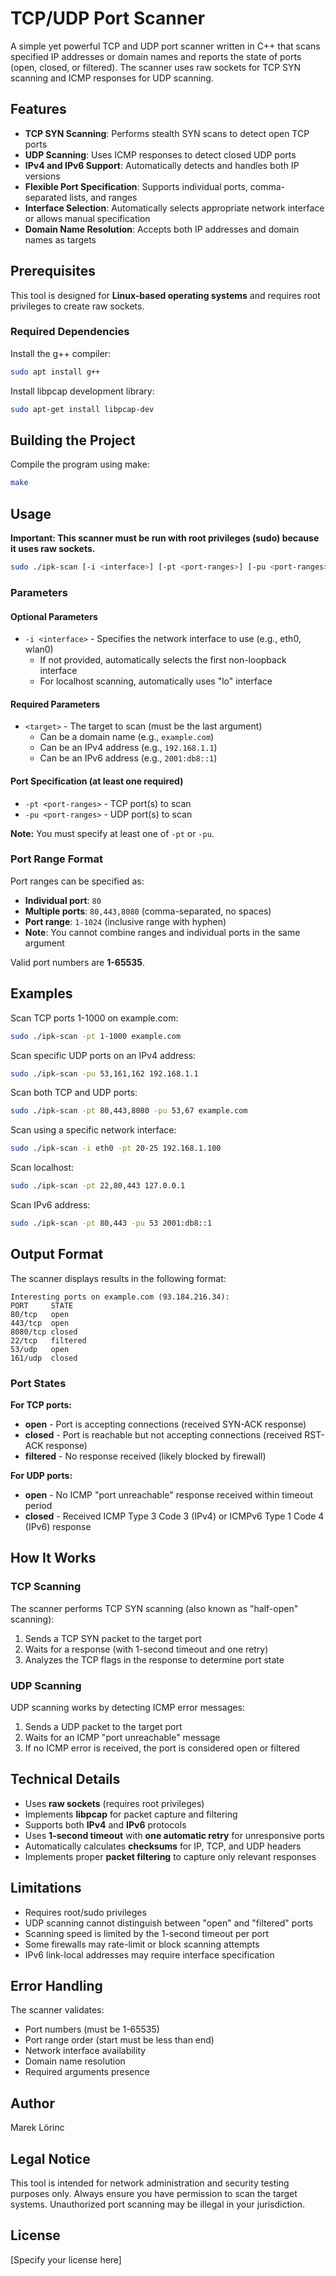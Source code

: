 # TCP/UDP Port Scanner

A simple yet powerful TCP and UDP port scanner written in C++ that scans specified IP addresses or domain names and reports the state of ports (open, closed, or filtered). The scanner uses raw sockets for TCP SYN scanning and ICMP responses for UDP scanning.

## Features

- **TCP SYN Scanning**: Performs stealth SYN scans to detect open TCP ports
- **UDP Scanning**: Uses ICMP responses to detect closed UDP ports
- **IPv4 and IPv6 Support**: Automatically detects and handles both IP versions
- **Flexible Port Specification**: Supports individual ports, comma-separated lists, and ranges
- **Interface Selection**: Automatically selects appropriate network interface or allows manual specification
- **Domain Name Resolution**: Accepts both IP addresses and domain names as targets

## Prerequisites

This tool is designed for **Linux-based operating systems** and requires root privileges to create raw sockets.

### Required Dependencies

Install the g++ compiler:
```bash
sudo apt install g++
```

Install libpcap development library:
```bash
sudo apt-get install libpcap-dev
```

## Building the Project

Compile the program using make:
```bash
make
```

## Usage

**Important: This scanner must be run with root privileges (sudo) because it uses raw sockets.**

```bash
sudo ./ipk-scan [-i <interface>] [-pt <port-ranges>] [-pu <port-ranges>] <target>
```

### Parameters

#### Optional Parameters
- `-i <interface>` - Specifies the network interface to use (e.g., eth0, wlan0)
  - If not provided, automatically selects the first non-loopback interface
  - For localhost scanning, automatically uses "lo" interface

#### Required Parameters
- `<target>` - The target to scan (must be the last argument)
  - Can be a domain name (e.g., `example.com`)
  - Can be an IPv4 address (e.g., `192.168.1.1`)
  - Can be an IPv6 address (e.g., `2001:db8::1`)

#### Port Specification (at least one required)
- `-pt <port-ranges>` - TCP port(s) to scan
- `-pu <port-ranges>` - UDP port(s) to scan

**Note:** You must specify at least one of `-pt` or `-pu`.

### Port Range Format

Port ranges can be specified as:
- **Individual port**: `80`
- **Multiple ports**: `80,443,8080` (comma-separated, no spaces)
- **Port range**: `1-1024` (inclusive range with hyphen)
- **Note**: You cannot combine ranges and individual ports in the same argument

Valid port numbers are **1-65535**.

## Examples

Scan TCP ports 1-1000 on example.com:
```bash
sudo ./ipk-scan -pt 1-1000 example.com
```

Scan specific UDP ports on an IPv4 address:
```bash
sudo ./ipk-scan -pu 53,161,162 192.168.1.1
```

Scan both TCP and UDP ports:
```bash
sudo ./ipk-scan -pt 80,443,8080 -pu 53,67 example.com
```

Scan using a specific network interface:
```bash
sudo ./ipk-scan -i eth0 -pt 20-25 192.168.1.100
```

Scan localhost:
```bash
sudo ./ipk-scan -pt 22,80,443 127.0.0.1
```

Scan IPv6 address:
```bash
sudo ./ipk-scan -pt 80,443 -pu 53 2001:db8::1
```

## Output Format

The scanner displays results in the following format:

```
Interesting ports on example.com (93.184.216.34):
PORT     STATE
80/tcp   open
443/tcp  open
8080/tcp closed
22/tcp   filtered
53/udp   open
161/udp  closed
```

### Port States

**For TCP ports:**
- **open** - Port is accepting connections (received SYN-ACK response)
- **closed** - Port is reachable but not accepting connections (received RST-ACK response)
- **filtered** - No response received (likely blocked by firewall)

**For UDP ports:**
- **open** - No ICMP "port unreachable" response received within timeout period
- **closed** - Received ICMP Type 3 Code 3 (IPv4) or ICMPv6 Type 1 Code 4 (IPv6) response

## How It Works

### TCP Scanning
The scanner performs TCP SYN scanning (also known as "half-open" scanning):
1. Sends a TCP SYN packet to the target port
2. Waits for a response (with 1-second timeout and one retry)
3. Analyzes the TCP flags in the response to determine port state

### UDP Scanning
UDP scanning works by detecting ICMP error messages:
1. Sends a UDP packet to the target port
2. Waits for an ICMP "port unreachable" message
3. If no ICMP error is received, the port is considered open or filtered

## Technical Details

- Uses **raw sockets** (requires root privileges)
- Implements **libpcap** for packet capture and filtering
- Supports both **IPv4** and **IPv6** protocols
- Uses **1-second timeout** with **one automatic retry** for unresponsive ports
- Automatically calculates **checksums** for IP, TCP, and UDP headers
- Implements proper **packet filtering** to capture only relevant responses

## Limitations

- Requires root/sudo privileges
- UDP scanning cannot distinguish between "open" and "filtered" ports
- Scanning speed is limited by the 1-second timeout per port
- Some firewalls may rate-limit or block scanning attempts
- IPv6 link-local addresses may require interface specification

## Error Handling

The scanner validates:
- Port numbers (must be 1-65535)
- Port range order (start must be less than end)
- Network interface availability
- Domain name resolution
- Required arguments presence

## Author

Marek Lörinc

## Legal Notice

This tool is intended for network administration and security testing purposes only. Always ensure you have permission to scan the target systems. Unauthorized port scanning may be illegal in your jurisdiction.

## License

[Specify your license here]
